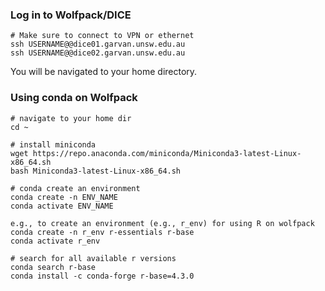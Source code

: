 ### Log in to Wolfpack/DICE

```
# Make sure to connect to VPN or ethernet
ssh USERNAME@@dice01.garvan.unsw.edu.au
ssh USERNAME@@dice02.garvan.unsw.edu.au
```
You will be navigated to your home directory. 

### Using conda on Wolfpack


```
# navigate to your home dir
cd ~

# install miniconda
wget https://repo.anaconda.com/miniconda/Miniconda3-latest-Linux-x86_64.sh
bash Miniconda3-latest-Linux-x86_64.sh

# conda create an environment
conda create -n ENV_NAME
conda activate ENV_NAME

e.g., to create an environment (e.g., r_env) for using R on wolfpack
conda create -n r_env r-essentials r-base
conda activate r_env

# search for all available r versions
conda search r-base
conda install -c conda-forge r-base=4.3.0

```
